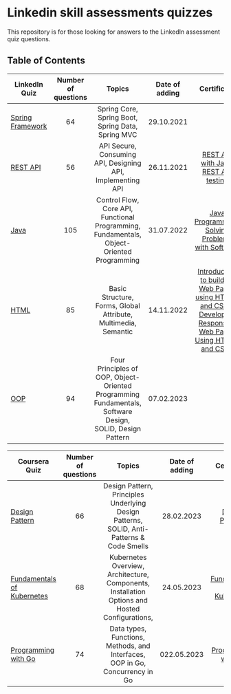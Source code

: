 # Linkedin skill assessments quizzes

This repository is for those looking for answers to the LinkedIn assessment quiz questions.

## Table of Contents

| LinkedIn Quiz                                  | Number of questions |                                                  Topics                                                  | Date of adding |                                                                                                                 Certificate                                                                                                                 |
|------------------------------------------------|:-------------------:|:--------------------------------------------------------------------------------------------------------:|:--------------:|:-------------------------------------------------------------------------------------------------------------------------------------------------------------------------------------------------------------------------------------------:|
| [Spring Framework](./spring-framework-quiz.md) |         64          |                            Spring Core, Spring Boot, Spring Data, Spring MVC                             |   29.10.2021   |                                                                                                                                                                                                                                             |
| [REST API](./rest-api-quiz.md)                 |         56          |                        API Secure, Consuming API, Designing API, Implementing API                        |   26.11.2021   |           [REST API with Java](https://skillsoft.digitalbadges-eu.skillsoft.com/8a316135-de66-478d-9e31-99158b94484c#gs.hmjtru),  [REST API testing](https://www.udemy.com/certificate/UC-f2e789c4-94a2-43cf-b422-aa5f226fca33/)            |
| [Java](./java-quiz.md)                         |         105         |        Control Flow, Core API, Functional Programming, Fundamentals, Object-Oriented Programming         |   31.07.2022   |                                                        [Java Programming: Solving Problems with Software](https://www.coursera.org/account/accomplishments/certificate/NMSERQZMC4SM)                                                        |
| [HTML](./html-quiz.md)                         |         85          |                      Basic Structure, Forms, Global Attribute, Multimedia, Semantic                      |   14.11.2022   | [Introduction to building Web Pages using HTML5 and CSS3](https://coursera.org/share/592966e4edfb5abcd64b225dc1673259), [Developing Responsive Web Pages Using HTML5 and CSS3](https://coursera.org/share/96e164c6977f06a5cf3369add93ea312) |
| [OOP](./oop.md)                                |         94          | Four Principles of OOP, Object-Oriented Programming Fundamentals, Software Design, SOLID, Design Pattern |   07.02.2023   |                                                                                                                                                                                                                                             |

| Coursera Quiz                                          | Number of questions |                                             Topics                                             | Date of adding |                                            Certificate                                             |
|--------------------------------------------------------|:-------------------:|:----------------------------------------------------------------------------------------------:|:--------------:|:--------------------------------------------------------------------------------------------------:|
| [Design Pattern](coursera/design-pattern.md)           |         66          |   Design Pattern, Principles Underlying Design Patterns, SOLID, Anti-Patterns & Code Smells    |   28.02.2023   |    [Design Patterns](https://www.coursera.org/account/accomplishments/certificate/SK8QNK6XC2H6)    |
| [Fundamentals of Kubernetes](coursera/k8s.md)          |         68          | Kubernetes Overview, Architecture, Components, Installation Options and Hosted Configurations, |   24.05.2023   | [Fundamentals of Kubernetes](https://www.coursera.org/account/accomplishments/verify/VMG2D6KB48XS) |
| [Programming with Go](coursera/programming-with-go.md) |         74          |          Data types, Functions, Methods, and Interfaces, OOP in Go, Concurrency in Go          |  022.05.2023   |           [Programming with Go](https://www.coursera.org/specializations/google-golang)            |
